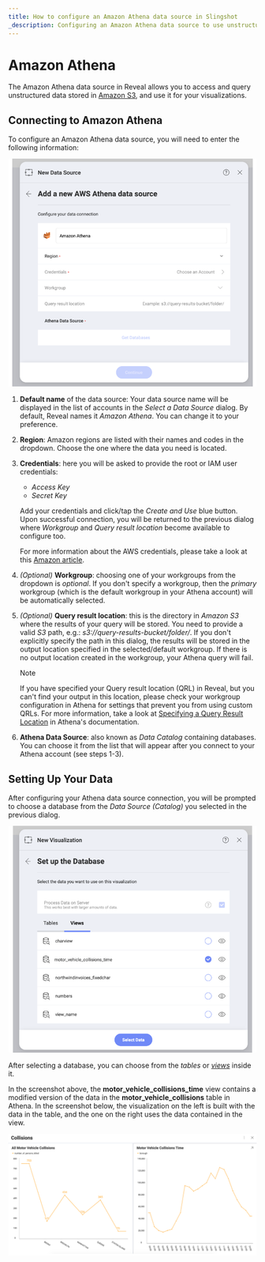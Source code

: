 ```yaml
---
title: How to configure an Amazon Athena data source in Slingshot
_description: Configuring an Amazon Athena data source to use unstructured data stored in Amazon S3 easy and fast.
---
```


# Amazon Athena 

The Amazon Athena data source in Reveal allows you to access and query unstructured data stored in [Amazon S3](amazon-s3.md), and use it for your visualizations.  
## Connecting to Amazon Athena

To configure an Amazon Athena data source, you will need to enter the following information:

<img src="images/configure-amazon-athena-dialog.png" alt="Configure Amazon Athena dialog" class="responsive-img"/>

1.  **Default name** of the data source: Your data source name will be displayed in the list of accounts in the _Select a Data Source_ dialog. By default, Reveal names it *Amazon Athena*. You can change it to your preference.
   
2. **Region**: Amazon regions are listed with their names and codes in the dropdown. Choose the one where the data you need is located. 

3. **Credentials**: here you will be asked to provide the root or IAM user credentials: 
   
   * *Access Key*
   * *Secret Key* 

   Add your credentials and click/tap the _Create and Use_ blue button. Upon successful connection, you will be returned to the previous dialog where *Workgroup* and *Query result location* become available to configure too. 

   For more information about the AWS credentials, please take a look at this [Amazon article](https://docs.aws.amazon.com/general/latest/gr/aws-sec-cred-types.html).
   
4. *(Optional)* **Workgroup**: choosing one of your workgroups from the dropdown is *optional*. If you don't specify a workgroup, then the *primary* workgroup (which is the default workgroup in your Athena account) will be automatically selected. 
5. *(Optional)* **Query result location**: this is the directory in *Amazon S3* where the results of your query will be stored. You need to provide a valid *S3* path, e.g.: *s3://query-results-bucket/folder/*. If you don't explicitly specify the path in this dialog, the results will be stored in the output location specified in the selected/default workgroup. If there is no output location created in the workgroup, your Athena query will fail.

   >[!NOTE]
   > If you have specified your Query result location (QRL) in Reveal, but you can't find your output in this location, please check  your workgroup configuration in Athena for settings that prevent you from using custom QRLs. For more information, take a look at [Specifying a Query Result Location](https://docs.aws.amazon.com/athena/latest/ug/querying.html#query-results-specify-location) in Athena's documentation. 

6. **Athena Data Source**: also known as _Data Catalog_ containing databases. You can choose it from the list that will appear after you connect to your Athena account (see steps 1-3). 

## Setting Up Your Data

After configuring your Athena data source connection, you will be prompted to choose a database from the *Data Source (Catalog)* you selected in the previous dialog. 

<img src="images/athena-set-up-database-views.png" alt="Configure Amazon Athena dialog" class="responsive-img"/>

After selecting a database, you can choose from the *tables* or [*views*](https://docs.aws.amazon.com/athena/latest/ug/views.html) inside it. 

In the screenshot above, the **motor_vehicle_collisions_time** view contains a modified version of the data in the **motor_vehicle_collisions** table in Athena. 
In the screenshot below, the visualization on the left is built with the data in the table, and the one on the right uses the data contained in the view.  

<img src="images/collisions-time-athena-view-sample.png" alt="Sample dashboard using Redshift tables and view data" class="responsive-img"/>


